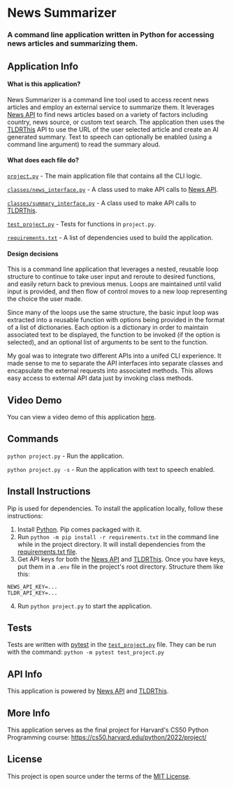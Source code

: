 # News Summarizer

### A command line application written in Python for accessing news articles and summarizing them.

## Application Info

#### What is this application?
News Summarizer is a command line tool used to access recent news articles and employ an external service to summarize them. It leverages [News API][news-api] to find news articles based on a variety of factors including country, news source, or custom text search. The application then uses the [TLDRThis][tldr-this] API to use the URL of the user selected article and create an AI generated summary. Text to speech can optionally be enabled (using a command line argument) to read the summary aloud.

#### What does each file do?
[`project.py`](/project.py) - The main application file that contains all the CLI logic.

[`classes/news_interface.py`](/classes/news_interface.py) - A class used to make API calls to [News API][news-api].

[`classes/summary_interface.py`](/classes/summary_interface.py) - A class used to make API calls to [TLDRThis][tldr-this].

[`test_project.py`](/test_project.py) - Tests for functions in `project.py`.

[`requirements.txt`](/requirements.txt) - A list of dependencies used to build the application.

#### Design decisions
This is a command line application that leverages a nested, reusable loop structure to continue to take user input and reroute to desired functions, and easily return back to previous menus. Loops are maintained until valid input is provided, and then flow of control moves to a new loop representing the choice the user made.

Since many of the loops use the same structure, the basic input loop was extracted into a reusable function with options being provided in the format of a list of dictionaries. Each option is a dictionary in order to maintain associated text to be displayed, the function to be invoked (if the option is selected), and an optional list of arguments to be sent to the function.

My goal was to integrate two different APIs into a unifed CLI experience. It made sense to me to separate the API interfaces into separate classes and encapsulate the external requests into associated methods. This allows easy access to external API data just by invoking class methods.

## Video Demo
You can view a video demo of this application [here]().

## Commands
`python project.py` - Run the application.

`python project.py -s` - Run the application with text to speech enabled.

## Install Instructions
Pip is used for dependencies. To install the application locally, follow these instructions:

1. Install [Python](https://www.python.org/). Pip comes packaged with it.
2. Run `python -m pip install -r requirements.txt` in the command line while in the project directory. It will install dependencies from the [requirements.txt file](../main/requirements.txt).
3. Get API keys for both the [News API](https://newsapi.org/register) and [TLDRThis](https://rapidapi.com/tldrthishq-tldrthishq-default/api/tldrthis/). Once you have keys, put them in a `.env` file in the project's root directory. Structure them like this:
```
NEWS_API_KEY=...
TLDR_API_KEY=...
```
4. Run `python project.py` to start the application.

## Tests
Tests are written with [pytest](https://docs.pytest.org/) in the [`test_project.py`](/test_project.py) file. They can be run with the command: `python -m pytest test_project.py`

## API Info
This application is powered by [News API][news-api] and [TLDRThis][tldr-this].

## More Info
This application serves as the final project for Harvard's CS50 Python Programming course:
https://cs50.harvard.edu/python/2022/project/

## License
This project is open source under the terms of the [MIT License](http://opensource.org/licenses/MIT).

[news-api]: https://newsapi.org/
[tldr-this]: https://tldrthis.com/